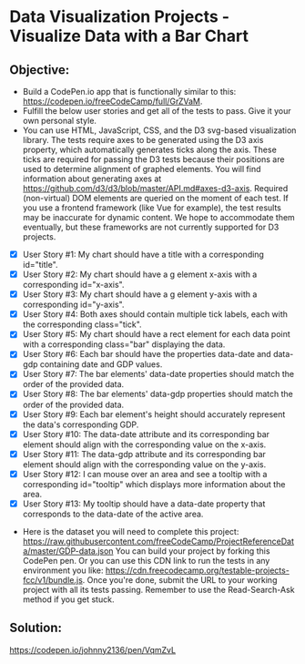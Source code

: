 # Data Visualization Projects - Visualize Data with a Bar Chart
## Objective: 

* Build a CodePen.io app that is functionally similar to this: https://codepen.io/freeCodeCamp/full/GrZVaM.
* Fulfill the below user stories and get all of the tests to pass. Give it your own personal style.
* You can use HTML, JavaScript, CSS, and the D3 svg-based visualization library. The tests require axes to be generated using the D3 axis property, which automatically generates ticks along the axis. These ticks are required for passing the D3 tests because their positions are used to determine alignment of graphed elements. You will find information about generating axes at https://github.com/d3/d3/blob/master/API.md#axes-d3-axis. Required (non-virtual) DOM elements are queried on the moment of each test. If you use a frontend framework (like Vue for example), the test results may be inaccurate for dynamic content. We hope to accommodate them eventually, but these frameworks are not currently supported for D3 projects.
      
 - [x]  User Story #1: My chart should have a title with a corresponding id="title".
 - [x]  User Story #2: My chart should have a g element x-axis with a corresponding id="x-axis".
 - [x]  User Story #3: My chart should have a g element y-axis with a corresponding id="y-axis".
 - [x]  User Story #4: Both axes should contain multiple tick labels, each with the corresponding class="tick".
 - [x]  User Story #5: My chart should have a rect element for each data point with a corresponding class="bar" displaying the data.
 - [x]  User Story #6: Each bar should have the properties data-date and data-gdp containing date and GDP values.
 - [x]  User Story #7: The bar elements' data-date properties should match the order of the provided data.
 - [x]  User Story #8: The bar elements' data-gdp properties should match the order of the provided data.
 - [x]  User Story #9: Each bar element's height should accurately represent the data's corresponding GDP.
 - [x]  User Story #10: The data-date attribute and its corresponding bar element should align with the corresponding value on the x-axis.
 - [x]  User Story #11: The data-gdp attribute and its corresponding bar element should align with the corresponding value on the y-axis.
 - [x]  User Story #12: I can mouse over an area and see a tooltip with a corresponding id="tooltip" which displays more information about the area.
 - [x]  User Story #13: My tooltip should have a data-date property that corresponds to the data-date of the active area.
    
* Here is the dataset you will need to complete this project: https://raw.githubusercontent.com/freeCodeCamp/ProjectReferenceData/master/GDP-data.json
You can build your project by forking this CodePen pen. Or you can use this CDN link to run the tests in any environment you like: https://cdn.freecodecamp.org/testable-projects-fcc/v1/bundle.js.
Once you're done, submit the URL to your working project with all its tests passing.
Remember to use the Read-Search-Ask method if you get stuck.

## Solution:
https://codepen.io/johnny2136/pen/VqmZvL
